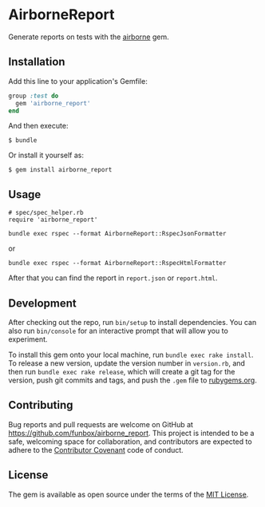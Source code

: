 # AirborneReport

Generate reports on tests with the [airborne](https://rubygems.org/gems/airborne) gem.

## Installation

Add this line to your application's Gemfile:

```ruby
group :test do
  gem 'airborne_report'
end
```

And then execute:

    $ bundle

Or install it yourself as:

    $ gem install airborne_report
    
## Usage

```
# spec/spec_helper.rb
require 'airborne_report'
```

```
bundle exec rspec --format AirborneReport::RspecJsonFormatter
```

or 

```
bundle exec rspec --format AirborneReport::RspecHtmlFormatter
```

After that you can find the report in `report.json` or `report.html`.

## Development

After checking out the repo, run `bin/setup` to install dependencies. You can also run `bin/console` for an interactive prompt that will allow you to experiment.

To install this gem onto your local machine, run `bundle exec rake install`. To release a new version, update the version number in `version.rb`, and then run `bundle exec rake release`, which will create a git tag for the version, push git commits and tags, and push the `.gem` file to [rubygems.org](https://rubygems.org).

## Contributing

Bug reports and pull requests are welcome on GitHub at https://github.com/funbox/airborne_report. This project is intended to be a safe, welcoming space for collaboration, and contributors are expected to adhere to the [Contributor Covenant](http://contributor-covenant.org) code of conduct.


## License

The gem is available as open source under the terms of the [MIT License](http://opensource.org/licenses/MIT).

